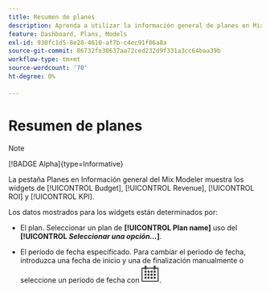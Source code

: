```yaml
---
title: Resumen de planes
description: Aprenda a utilizar la información general de planes en Mix Modeler.
feature: Dashboard, Plans, Models
exl-id: 930fc1d5-8e28-4610-af7b-c4ec91f86a8a
source-git-commit: 86732fe30637aa72ced232d9f331a3cc64baa39b
workflow-type: tm+mt
source-wordcount: '70'
ht-degree: 0%

---
```


# Resumen de planes

>[!NOTE]
>
>[!BADGE Alpha]{type=Informative}


La pestaña Planes en Información general del Mix Modeler muestra los widgets de [!UICONTROL Budget], [!UICONTROL Revenue], [!UICONTROL ROI] y [!UICONTROL KPI].

Los datos mostrados para los widgets están determinados por:

* El plan. Seleccionar un plan de **[!UICONTROL Plan name]** uso del **[!UICONTROL _Seleccionar una opción..._]**.

* El período de fecha especificado. Para cambiar el periodo de fecha, introduzca una fecha de inicio y una de finalización manualmente o seleccione un periodo de fecha con ![Calendario](../assets/icons/Calendar.svg).


